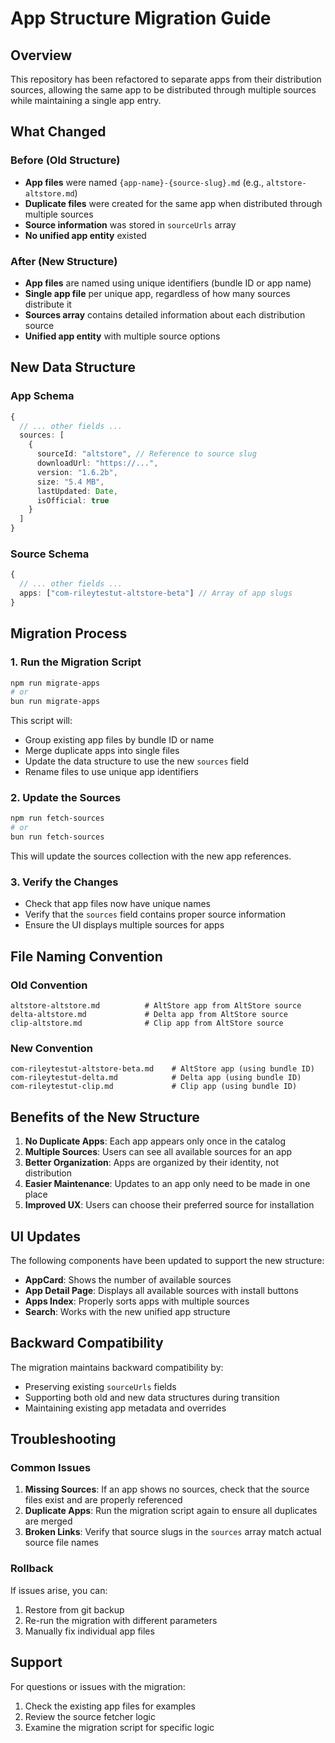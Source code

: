# App Structure Migration Guide

## Overview

This repository has been refactored to separate apps from their distribution sources, allowing the same app to be distributed through multiple sources while maintaining a single app entry.

## What Changed

### Before (Old Structure)
- **App files** were named `{app-name}-{source-slug}.md` (e.g., `altstore-altstore.md`)
- **Duplicate files** were created for the same app when distributed through multiple sources
- **Source information** was stored in `sourceUrls` array
- **No unified app entity** existed

### After (New Structure)
- **App files** are named using unique identifiers (bundle ID or app name)
- **Single app file** per unique app, regardless of how many sources distribute it
- **Sources array** contains detailed information about each distribution source
- **Unified app entity** with multiple source options

## New Data Structure

### App Schema
```typescript
{
  // ... other fields ...
  sources: [
    {
      sourceId: "altstore", // Reference to source slug
      downloadUrl: "https://...",
      version: "1.6.2b",
      size: "5.4 MB",
      lastUpdated: Date,
      isOfficial: true
    }
  ]
}
```

### Source Schema
```typescript
{
  // ... other fields ...
  apps: ["com-rileytestut-altstore-beta"] // Array of app slugs
}
```

## Migration Process

### 1. Run the Migration Script
```bash
npm run migrate-apps
# or
bun run migrate-apps
```

This script will:
- Group existing app files by bundle ID or name
- Merge duplicate apps into single files
- Update the data structure to use the new `sources` field
- Rename files to use unique app identifiers

### 2. Update the Sources
```bash
npm run fetch-sources
# or
bun run fetch-sources
```

This will update the sources collection with the new app references.

### 3. Verify the Changes
- Check that app files now have unique names
- Verify that the `sources` field contains proper source information
- Ensure the UI displays multiple sources for apps

## File Naming Convention

### Old Convention
```
altstore-altstore.md          # AltStore app from AltStore source
delta-altstore.md             # Delta app from AltStore source
clip-altstore.md              # Clip app from AltStore source
```

### New Convention
```
com-rileytestut-altstore-beta.md    # AltStore app (using bundle ID)
com-rileytestut-delta.md            # Delta app (using bundle ID)
com-rileytestut-clip.md             # Clip app (using bundle ID)
```

## Benefits of the New Structure

1. **No Duplicate Apps**: Each app appears only once in the catalog
2. **Multiple Sources**: Users can see all available sources for an app
3. **Better Organization**: Apps are organized by their identity, not distribution
4. **Easier Maintenance**: Updates to an app only need to be made in one place
5. **Improved UX**: Users can choose their preferred source for installation

## UI Updates

The following components have been updated to support the new structure:

- **AppCard**: Shows the number of available sources
- **App Detail Page**: Displays all available sources with install buttons
- **Apps Index**: Properly sorts apps with multiple sources
- **Search**: Works with the new unified app structure

## Backward Compatibility

The migration maintains backward compatibility by:
- Preserving existing `sourceUrls` fields
- Supporting both old and new data structures during transition
- Maintaining existing app metadata and overrides

## Troubleshooting

### Common Issues

1. **Missing Sources**: If an app shows no sources, check that the source files exist and are properly referenced
2. **Duplicate Apps**: Run the migration script again to ensure all duplicates are merged
3. **Broken Links**: Verify that source slugs in the `sources` array match actual source file names

### Rollback

If issues arise, you can:
1. Restore from git backup
2. Re-run the migration with different parameters
3. Manually fix individual app files

## Support

For questions or issues with the migration:
1. Check the existing app files for examples
2. Review the source fetcher logic
3. Examine the migration script for specific logic
